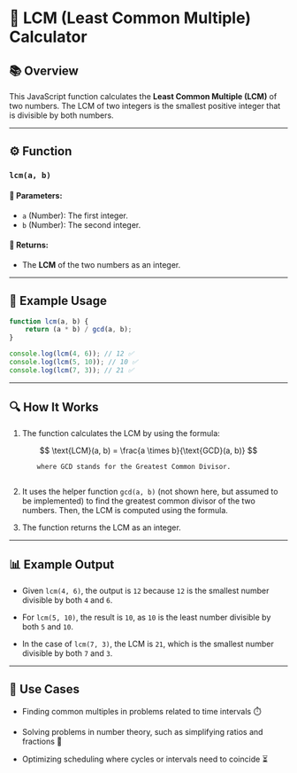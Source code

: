 # 🔢 LCM (Least Common Multiple) Calculator

## 📚 Overview
This JavaScript function calculates the **Least Common Multiple (LCM)** of two numbers. The LCM of two integers is the smallest positive integer that is divisible by both numbers.

---

## ⚙️ Function

### `lcm(a, b)`

#### 🧾 Parameters:
- `a` (Number): The first integer.
- `b` (Number): The second integer.

#### 🎯 Returns:
- The **LCM** of the two numbers as an integer.

---

## 🧪 Example Usage

```javascript
function lcm(a, b) {
    return (a * b) / gcd(a, b);
}

console.log(lcm(4, 6)); // 12 ✅
console.log(lcm(5, 10)); // 10 ✅
console.log(lcm(7, 3)); // 21 ✅
```

---
## 🔍 How It Works
1. The function calculates the LCM by using the formula:


$$
\text{LCM}(a, b) = \frac{a \times b}{\text{GCD}(a, b)}
$$
```
​       where GCD stands for the Greatest Common Divisor.
```
##
2. It uses the helper function `gcd(a, b)` (not shown here, but assumed to be implemented) to find the greatest common divisor of the two numbers. Then, the LCM is computed using the formula.

3. The function returns the LCM as an integer.

---
## 📊 Example Output
- Given `lcm(4, 6)`, the output is `12` because `12` is the smallest number divisible by both `4` and `6`.

- For `lcm(5, 10)`, the result is `10`, as `10` is the least number divisible by both `5` and `10`.

- In the case of `lcm(7, 3)`, the LCM is `21`, which is the smallest number divisible by both `7` and `3`.

---
## 🚀 Use Cases
- Finding common multiples in problems related to time intervals ⏱️

- Solving problems in number theory, such as simplifying ratios and fractions 🔢

- Optimizing scheduling where cycles or intervals need to coincide ⏳
